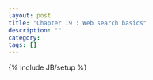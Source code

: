 ```yaml
---
layout: post
title: "Chapter 19 : Web search basics"
description: ""
category: 
tags: []
---
```

{% include JB/setup %}
